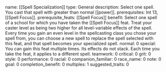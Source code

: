 name: [[Spell Specialization]]
type: General
description: Select one spell. You cast that spell with greater than normal [[power]].
prerequisites: Int 13, [[Spell Focus]].
prerequisite_feats: [[Spell Focus]]
benefit: Select one spell of a school for which you have taken the [[Spell Focus]] feat. Treat your caster level as being two higher for all level-variable effects of the spell. Every time you gain an even level in the spellcasting class you chose your spell from, you can choose a new spell to replace the spell selected with this feat, and that spell becomes your specialized spell.
normal: 0
special: You can gain this feat multiple times. Its effects do not stack. Each time you take the feat, it applies to a different spell.
teamwork: 0
critical: 0
grit: 0
style: 0
performance: 0
racial: 0
companion_familiar: 0
race_name: 0
note: 0
goal: 0
completion_benefit: 0
multiples: 1
suggested_traits: 0
